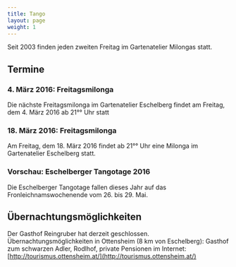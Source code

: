 ```yaml
---
title: Tango
layout: page
weight: 1
---
```


Seit 2003 finden jeden zweiten Freitag im Gartenatelier Milongas statt.

## Termine

### 4. März 2016: Freitagsmilonga

Die nächste Freitagsmilonga im Gartenatelier Eschelberg findet am Freitag, dem 4. März 2016 ab 21°° Uhr statt


### 18. März 2016: Freitagsmilonga

Am Freitag, dem 18. März 2016 findet ab 21°° Uhr eine Milonga im Gartenatelier Eschelberg statt.

### Vorschau: Eschelberger Tangotage 2016

Die Eschelberger Tangotage fallen dieses Jahr auf das Fronleichnamswochenende vom 26. bis 29. Mai.


## Übernachtungsmöglichkeiten

Der Gasthof Reingruber hat derzeit geschlossen. Übernachtungsmöglichkeiten in Ottensheim (8 km von Eschelberg): Gasthof zum schwarzen Adler, Rodlhof, private Pensionen im Internet: [http://tourismus.ottensheim.at/](http://tourismus.ottensheim.at/)


